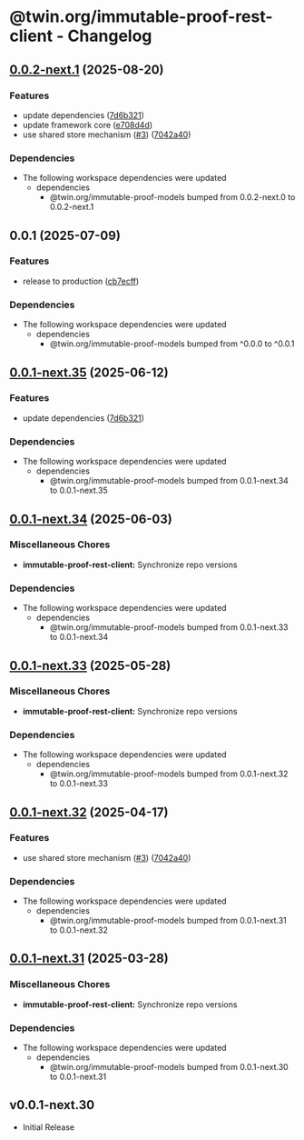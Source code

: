 # @twin.org/immutable-proof-rest-client - Changelog

## [0.0.2-next.1](https://github.com/twinfoundation/immutable-proof/compare/immutable-proof-rest-client-v0.0.2-next.0...immutable-proof-rest-client-v0.0.2-next.1) (2025-08-20)


### Features

* update dependencies ([7d6b321](https://github.com/twinfoundation/immutable-proof/commit/7d6b321928ca0434ee530816b1440f1687b94a6e))
* update framework core ([e708d4d](https://github.com/twinfoundation/immutable-proof/commit/e708d4dd3febcfbcd64663d5be004eab1d26c0fb))
* use shared store mechanism ([#3](https://github.com/twinfoundation/immutable-proof/issues/3)) ([7042a40](https://github.com/twinfoundation/immutable-proof/commit/7042a40f0ef8b01463f07aeb1efae4f417162fa1))


### Dependencies

* The following workspace dependencies were updated
  * dependencies
    * @twin.org/immutable-proof-models bumped from 0.0.2-next.0 to 0.0.2-next.1

## 0.0.1 (2025-07-09)


### Features

* release to production ([cb7ecff](https://github.com/twinfoundation/immutable-proof/commit/cb7ecff3e9a1ec8b4391d7efea4a58057b8b66c6))


### Dependencies

* The following workspace dependencies were updated
  * dependencies
    * @twin.org/immutable-proof-models bumped from ^0.0.0 to ^0.0.1

## [0.0.1-next.35](https://github.com/twinfoundation/immutable-proof/compare/immutable-proof-rest-client-v0.0.1-next.34...immutable-proof-rest-client-v0.0.1-next.35) (2025-06-12)


### Features

* update dependencies ([7d6b321](https://github.com/twinfoundation/immutable-proof/commit/7d6b321928ca0434ee530816b1440f1687b94a6e))


### Dependencies

* The following workspace dependencies were updated
  * dependencies
    * @twin.org/immutable-proof-models bumped from 0.0.1-next.34 to 0.0.1-next.35

## [0.0.1-next.34](https://github.com/twinfoundation/immutable-proof/compare/immutable-proof-rest-client-v0.0.1-next.33...immutable-proof-rest-client-v0.0.1-next.34) (2025-06-03)


### Miscellaneous Chores

* **immutable-proof-rest-client:** Synchronize repo versions


### Dependencies

* The following workspace dependencies were updated
  * dependencies
    * @twin.org/immutable-proof-models bumped from 0.0.1-next.33 to 0.0.1-next.34

## [0.0.1-next.33](https://github.com/twinfoundation/immutable-proof/compare/immutable-proof-rest-client-v0.0.1-next.32...immutable-proof-rest-client-v0.0.1-next.33) (2025-05-28)


### Miscellaneous Chores

* **immutable-proof-rest-client:** Synchronize repo versions


### Dependencies

* The following workspace dependencies were updated
  * dependencies
    * @twin.org/immutable-proof-models bumped from 0.0.1-next.32 to 0.0.1-next.33

## [0.0.1-next.32](https://github.com/twinfoundation/immutable-proof/compare/immutable-proof-rest-client-v0.0.1-next.31...immutable-proof-rest-client-v0.0.1-next.32) (2025-04-17)


### Features

* use shared store mechanism ([#3](https://github.com/twinfoundation/immutable-proof/issues/3)) ([7042a40](https://github.com/twinfoundation/immutable-proof/commit/7042a40f0ef8b01463f07aeb1efae4f417162fa1))


### Dependencies

* The following workspace dependencies were updated
  * dependencies
    * @twin.org/immutable-proof-models bumped from 0.0.1-next.31 to 0.0.1-next.32

## [0.0.1-next.31](https://github.com/twinfoundation/immutable-proof/compare/immutable-proof-rest-client-v0.0.1-next.30...immutable-proof-rest-client-v0.0.1-next.31) (2025-03-28)


### Miscellaneous Chores

* **immutable-proof-rest-client:** Synchronize repo versions


### Dependencies

* The following workspace dependencies were updated
  * dependencies
    * @twin.org/immutable-proof-models bumped from 0.0.1-next.30 to 0.0.1-next.31

## v0.0.1-next.30

- Initial Release

